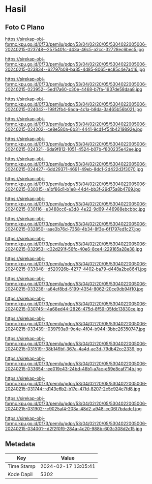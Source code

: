 # Hasil

## Foto C Plano

https://sirekap-obj-formc.kpu.go.id/0f73/pemilu/pdpr/53/04/02/20/05/5304022005006-20240215-023748--2575401c-d43a-46c5-a2cc-32728ec6bec5.jpg

https://sirekap-obj-formc.kpu.go.id/0f73/pemilu/pdpr/53/04/02/20/05/5304022005006-20240215-023834--62797b08-ba35-4d85-8065-ec85c4e7a416.jpg

https://sirekap-obj-formc.kpu.go.id/0f73/pemilu/pdpr/53/04/02/20/05/5304022005006-20240215-023952--5ed17a60-c30e-4468-b7fa-1937de58daa8.jpg

https://sirekap-obj-formc.kpu.go.id/0f73/pemilu/pdpr/53/04/02/20/05/5304022005006-20240215-024042--198f2fb4-9ada-4c1a-b8da-3a465b56b021.jpg

https://sirekap-obj-formc.kpu.go.id/0f73/pemilu/pdpr/53/04/02/20/05/5304022005006-20240215-024202--ce8e580a-6b31-4441-9cd1-f54b4219892e.jpg

https://sirekap-obj-formc.kpu.go.id/0f73/pemilu/pdpr/53/04/02/20/05/5304022005006-20240215-024321--6da9f812-1051-4524-b07b-f800235e42ee.jpg

https://sirekap-obj-formc.kpu.go.id/0f73/pemilu/pdpr/53/04/02/20/05/5304022005006-20240215-024427--6dd29371-4691-49eb-8dc1-2d422d3f3070.jpg

https://sirekap-obj-formc.kpu.go.id/0f73/pemilu/pdpr/53/04/02/20/05/5304022005006-20240215-030015--a1bf86d1-b1e8-44d4-bb3f-29d75a8b4769.jpg

https://sirekap-obj-formc.kpu.go.id/0f73/pemilu/pdpr/53/04/02/20/05/5304022005006-20240215-030116--e3488cc6-a3d8-4e22-9d69-446988ebcbbc.jpg

https://sirekap-obj-formc.kpu.go.id/0f73/pemilu/pdpr/53/04/02/20/05/5304022005006-20240215-032850--aae3b76d-7358-4b34-8f3e-6f1797ed1c27.jpg

https://sirekap-obj-formc.kpu.go.id/0f73/pemilu/pdpr/53/04/02/20/05/5304022005006-20240215-032953--c32d291f-56fc-40e6-8ce4-229165a28e38.jpg

https://sirekap-obj-formc.kpu.go.id/0f73/pemilu/pdpr/53/04/02/20/05/5304022005006-20240215-033048--d520926b-4277-4402-ba79-d448a2be8641.jpg

https://sirekap-obj-formc.kpu.go.id/0f73/pemilu/pdpr/53/04/02/20/05/5304022005006-20240215-033236--a64ef8bd-5199-4354-8062-20ce9db94f10.jpg

https://sirekap-obj-formc.kpu.go.id/0f73/pemilu/pdpr/53/04/02/20/05/5304022005006-20240215-030745--4a68ed44-2826-475d-8f59-05fdc13830ce.jpg

https://sirekap-obj-formc.kpu.go.id/0f73/pemilu/pdpr/53/04/02/20/05/5304022005006-20240215-033439--039793a9-9c4e-4f04-b944-3bbc26350747.jpg

https://sirekap-obj-formc.kpu.go.id/0f73/pemilu/pdpr/53/04/02/20/05/5304022005006-20240215-031519--38b149bf-367a-4a4d-ac3d-79db42cc2339.jpg

https://sirekap-obj-formc.kpu.go.id/0f73/pemilu/pdpr/53/04/02/20/05/5304022005006-20240215-033654--ee019c43-24bd-48b1-a7ac-e59e8caf714b.jpg

https://sirekap-obj-formc.kpu.go.id/0f73/pemilu/pdpr/53/04/02/20/05/5304022005006-20240215-031744--d143e6b2-b17e-47fd-8207-2c5c924c7fd8.jpg

https://sirekap-obj-formc.kpu.go.id/0f73/pemilu/pdpr/53/04/02/20/05/5304022005006-20240215-031902--c9025af4-203a-48d2-a948-cc06f7bdadcf.jpg

https://sirekap-obj-formc.kpu.go.id/0f73/pemilu/pdpr/53/04/02/20/05/5304022005006-20240215-034001--d2f2f0f9-284a-4c20-988b-603c308d2c15.jpg


## Metadata

| Key        | Value               |
| ---------- | ------------------- |
| Time Stamp | 2024-02-17 13:05:41 |
| Kode Dapil | 5302                |



